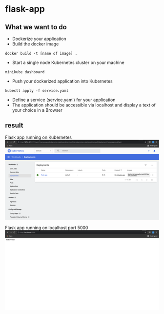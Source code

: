 # flask-app

## What we want to do
- Dockerize your application
- Build the docker image

```
docker build -t [name of image] .
```
- Start a single node Kubernetes cluster on your machine

```
minikube dashboard
```

- Push your dockerized application into Kubernetes

```
kubectl apply -f service.yaml
```
- Define a service (service.yaml) for your application
- The application should be accessible via localhost and display a text of your choice in a Browser

## result

Flask app running on Kubernetes
![](./image/image1.png)

Flask app running on localhost port 5000
![](./image/image2.png)






